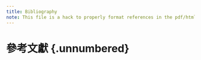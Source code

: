 ```yaml
---
title: Bibliography
note: This file is a hack to properly format references in the pdf/html book.
---
```


# 參考文獻 {.unnumbered}
